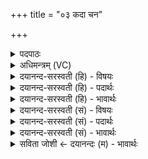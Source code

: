 +++
title = "०३ कदा चन"

+++
<details><summary>पदपाठः</summary>

क॒दा। च॒न। प्र। यु॒च्छ॒सि॒। उ॒भेऽइत्यु॒भे। नि। पा॒सि॒। जन्म॑नि॒ऽइति॒ जन्म॑नी॒। तु॒री॑य। आ॒दि॒त्य॒। सव॑नम्। ते॒। इ॒न्द्रि॒यम्। आ। त॒स्थौ॒। अ॒मृत॑म्। दि॒वि। आ॒दि॒त्येभ्यः॑। त्वा॒। ३।
</details>

<details><summary>अधिमन्त्रम् (VC)</summary>

- आदित्यो गृहपतिर्देवताः
- आङ्गिरस ऋषिः
- निचृद् आर्षी पङ्क्तिः
- पञ्चमः
</details>

<details><summary>दयानन्द-सरस्वती (हि) - विषयः</summary>

फिर भी गृहस्थ का धर्म अगले मन्त्र में कहा है ॥
</details>

<details><summary>दयानन्द-सरस्वती (हि) - पदार्थः</summary>

पदार्थान्वयभाषाः -  इस मन्त्र में नकार का अध्याहार आकाङ्क्षा के होने से होता है। हे पते ! आप जो (कदा) कभी (चन) भी (प्र) (युच्छसि) प्रमाद नहीं करते हो तो अपने (उभे) दोनों (जन्मनी) वर्त्तमान और परजन्म को निरन्तर (पासि) पालते हो। हे (आदित्य) विद्या गुणों में सूर्य के तुल्य प्रकाशमान ! जो (ते) आपके (सवनम्) उत्पत्ति धर्मयुक्त कार्य्य सिद्ध करने हारे (इन्द्रियम्) मन आदि इन्द्रिय के (आ) (तस्थौ) वश में रहें तो आप (दिवि) प्रकाशित व्यवहारों में (अमृतम्) अविनाशी सुख को प्राप्त हो जावें। हे (तुरीय) चतुर्थाश्रम के पूर्ण करनेवाले ! (आदित्येभ्यः) प्रति मास के सुख के लिये (त्वा) दृढ़ेन्द्रिय आप को मैं स्त्री स्वीकार करती हूँ ॥३॥
</details>

<details><summary>दयानन्द-सरस्वती (हि) - भावार्थः</summary>

भावार्थभाषाः -  जो प्रमादी पुरुष विवाहित स्त्री को छोड़ कर परस्त्री का सेवन करता है, वह इस लोक और परलोक में दुर्भागी होता है और जो संयमी अपनी ही स्त्री का चाहनेवाला दूसरे की स्त्री को नहीं चाहता, वह दोनों लोक में परम सुख को क्यों न भोगे? इस से सब स्त्रियों को योग्य है कि जितेन्द्रिय पति का सेवन करें, अन्य का नहीं ॥३॥
</details>

<details><summary>दयानन्द-सरस्वती (सं) - विषयः</summary>

पुनर्गृहस्थधर्ममाह ॥
</details>

<details><summary>दयानन्द-सरस्वती (सं) - पदार्थः</summary>

पदार्थान्वयभाषाः -  अत्र नेत्यध्याहार्य्यम्। हे पते ! त्वं यदि कदाचन न प्रयुच्छसि, तर्हि स्वकीये उभे जन्मनी निपासि। हे आदित्य ! यदि ते तव सवनमिन्द्रियमातस्थौ, तर्हि दिव्यमृतं प्राप्नुयाः। हे तुरीय ! आदित्येभ्यस्त्वा त्वामहमुपयच्छे ॥३॥
</details>

<details><summary>दयानन्द-सरस्वती (सं) - भावार्थः</summary>

भावार्थभाषाः -  यः प्रमादी विवाहितां स्त्रियं त्यक्त्वा परस्त्रियं सेवते, स इहामुत्र च दुर्भगो भवति। यश्च संयमी स्वस्त्रीसेवी त्यक्तपरस्त्रीकः स उभयत्र परमं सुखं कथं न भुञ्जीत, अतः सर्वासां स्त्रीणां योग्यतास्ति जितेन्द्रियान् पतीन् सेवेरन्निति ॥३॥
</details>

<details><summary>सविता जोशी ← दयानन्दः (म) - भावार्थः</summary>

भावार्थभाषाः -  जो विवाहित पुरुष आपल्या स्त्रीला सोडून प्रमादी बनतो व परस्त्रीचे सेवन करतो तो इहलोकी व परलोकी दुर्दैवी असतो. जो संयमी, आपल्या स्त्रीवर प्रेम करणारा व दुसऱ्या स्त्रीची कामना न करणारा असतो, तो दोन्ही लोकांत सुख भोगतो. यासाठी सर्व स्त्रियांनी जितेन्द्रिय पतीचा स्वीकार करावा, इतरांचा नव्हे.
</details>